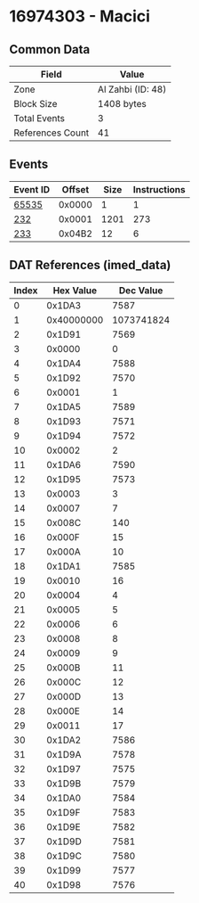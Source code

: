 # 16974303 - Macici

## Common Data

| Field            | Value             |
|------------------|-------------------|
| Zone             | Al Zahbi (ID: 48) |
| Block Size       | 1408 bytes        |
| Total Events     | 3                 |
| References Count | 41                |

## Events

| Event ID            | Offset   |   Size |   Instructions |
|---------------------|----------|--------|----------------|
| [65535](./65535.md) | 0x0000   |      1 |              1 |
| [232](./232.md)     | 0x0001   |   1201 |            273 |
| [233](./233.md)     | 0x04B2   |     12 |              6 |

## DAT References (imed_data)

|   Index | Hex Value   |   Dec Value |
|---------|-------------|-------------|
|       0 | 0x1DA3      |        7587 |
|       1 | 0x40000000  |  1073741824 |
|       2 | 0x1D91      |        7569 |
|       3 | 0x0000      |           0 |
|       4 | 0x1DA4      |        7588 |
|       5 | 0x1D92      |        7570 |
|       6 | 0x0001      |           1 |
|       7 | 0x1DA5      |        7589 |
|       8 | 0x1D93      |        7571 |
|       9 | 0x1D94      |        7572 |
|      10 | 0x0002      |           2 |
|      11 | 0x1DA6      |        7590 |
|      12 | 0x1D95      |        7573 |
|      13 | 0x0003      |           3 |
|      14 | 0x0007      |           7 |
|      15 | 0x008C      |         140 |
|      16 | 0x000F      |          15 |
|      17 | 0x000A      |          10 |
|      18 | 0x1DA1      |        7585 |
|      19 | 0x0010      |          16 |
|      20 | 0x0004      |           4 |
|      21 | 0x0005      |           5 |
|      22 | 0x0006      |           6 |
|      23 | 0x0008      |           8 |
|      24 | 0x0009      |           9 |
|      25 | 0x000B      |          11 |
|      26 | 0x000C      |          12 |
|      27 | 0x000D      |          13 |
|      28 | 0x000E      |          14 |
|      29 | 0x0011      |          17 |
|      30 | 0x1DA2      |        7586 |
|      31 | 0x1D9A      |        7578 |
|      32 | 0x1D97      |        7575 |
|      33 | 0x1D9B      |        7579 |
|      34 | 0x1DA0      |        7584 |
|      35 | 0x1D9F      |        7583 |
|      36 | 0x1D9E      |        7582 |
|      37 | 0x1D9D      |        7581 |
|      38 | 0x1D9C      |        7580 |
|      39 | 0x1D99      |        7577 |
|      40 | 0x1D98      |        7576 |
